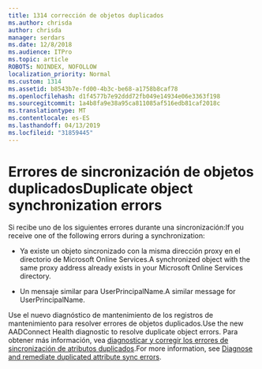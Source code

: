 ```yaml
---
title: 1314 corrección de objetos duplicados
ms.author: chrisda
author: chrisda
manager: serdars
ms.date: 12/8/2018
ms.audience: ITPro
ms.topic: article
ROBOTS: NOINDEX, NOFOLLOW
localization_priority: Normal
ms.custom: 1314
ms.assetid: b8543b7e-fd00-4b3c-be68-a1758b8caf78
ms.openlocfilehash: d1f4577b7e92ddd72fb049e14934e06e3363f198
ms.sourcegitcommit: 1a4b8fa9e38a95ca811085af516edb81caf2018c
ms.translationtype: MT
ms.contentlocale: es-ES
ms.lasthandoff: 04/13/2019
ms.locfileid: "31859445"
---
```

# <a name="duplicate-object-synchronization-errors"></a><span data-ttu-id="4cf3f-102">Errores de sincronización de objetos duplicados</span><span class="sxs-lookup"><span data-stu-id="4cf3f-102">Duplicate object synchronization errors</span></span>

<span data-ttu-id="4cf3f-103">Si recibe uno de los siguientes errores durante una sincronización:</span><span class="sxs-lookup"><span data-stu-id="4cf3f-103">If you receive one of the following errors during a synchronization:</span></span>

- <span data-ttu-id="4cf3f-104">Ya existe un objeto sincronizado con la misma dirección proxy en el directorio de Microsoft Online Services.</span><span class="sxs-lookup"><span data-stu-id="4cf3f-104">A synchronized object with the same proxy address already exists in your Microsoft Online Services directory.</span></span>

- <span data-ttu-id="4cf3f-105">Un mensaje similar para UserPrincipalName.</span><span class="sxs-lookup"><span data-stu-id="4cf3f-105">A similar message for UserPrincipalName.</span></span>

<span data-ttu-id="4cf3f-106">Use el nuevo diagnóstico de mantenimiento de los registros de mantenimiento para resolver errores de objetos duplicados.</span><span class="sxs-lookup"><span data-stu-id="4cf3f-106">Use the new AADConnect Health diagnostic to resolve duplicate object errors.</span></span> <span data-ttu-id="4cf3f-107">Para obtener más información, vea [diagnosticar y corregir los errores de sincronización de atributos duplicados](https://docs.microsoft.com/azure/active-directory/hybrid/how-to-connect-health-diagnose-sync-errors).</span><span class="sxs-lookup"><span data-stu-id="4cf3f-107">For more information, see [Diagnose and remediate duplicated attribute sync errors](https://docs.microsoft.com/azure/active-directory/hybrid/how-to-connect-health-diagnose-sync-errors).</span></span>
